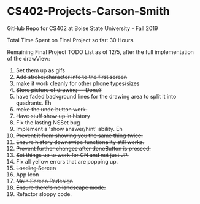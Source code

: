 # CS402-Projects-Carson-Smith
GitHub Repo for CS402 at Boise State University - Fall 2019

Total Time Spent on Final Project so far:
30 Hours.

Remaining Final Project TODO List as of 12/5, after the full implementation of the drawView:

1. Set them up as gifs
2. ~~Add stroke/character info to the first screen~~
3. make it work cleanly for other phone types/sizes
4. ~~Store picture of drawing -- Done?~~
5. have faded background lines for the drawing area to split it into quadrants.  Eh
6. ~~make the undo button work.~~
7. ~~Have stuff show up in history~~
8. ~~Fix the lasting NSSet bug~~
9. Implement a 'show answer/hint' ability.  Eh
10. ~~Prevent it from showing you the same thing twice.~~
11. ~~Ensure history downswipe functionality still works.~~
12. ~~Prevent further changes after doneButton is pressed.~~
13. ~~Set things up to work for CN and not just JP.~~
14. Fix all yellow errors that are popping up.
15. ~~Loading Screen~~
16. ~~App Icon~~
17. ~~Main Screen Redesign~~
18. ~~Ensure there's no landscape mode.~~
19. Refactor sloppy code.
